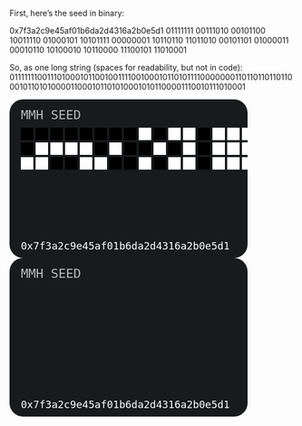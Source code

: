First, here’s the seed in binary:

0x7f3a2c9e45af01b6da2d4316a2b0e5d1
01111111 00111010 00101100 10011110 01000101 10101111 00000001 10110110
11011010 00101101 01000011 00010110 10100010 10110000 11100101 11010001

So, as one long string (spaces for readability, but not in code):
011111110011101000101100100111100100010110101111000000011011011011011000101101010000110001011010100010101100001110010111010001

<svg width="420" height="280" viewBox="0 0 420 280" xmlns="http://www.w3.org/2000/svg" font-family="monospace">
  <rect width="420" height="280" rx="24" fill="#181A1B"/>
  <text x="20" y="35" font-size="22" fill="#bbb">MMH SEED</text>
  <text x="20" y="265" font-size="18" fill="#fff">0x7f3a2c9e45af01b6da2d4316a2b0e5d1</text>
  <g id="bits">
    <!-- Start 16 columns x 8 rows, squares are 22x22 px with 4px gaps -->
    <!-- Bit order: left-to-right, top-to-bottom -->
    <!-- Black = 1, White = 0 -->
    <!-- Row 0 -->
    <rect x="20" y="50" width="22" height="22" fill="#000"/><rect x="46" y="50" width="22" height="22" fill="#000"/><rect x="72" y="50" width="22" height="22" fill="#000"/><rect x="98" y="50" width="22" height="22" fill="#000"/><rect x="124" y="50" width="22" height="22" fill="#000"/><rect x="150" y="50" width="22" height="22" fill="#000"/><rect x="176" y="50" width="22" height="22" fill="#000"/><rect x="202" y="50" width="22" height="22" fill="#000"/>
    <rect x="228" y="50" width="22" height="22" fill="#fff"/><rect x="254" y="50" width="22" height="22" fill="#000"/><rect x="280" y="50" width="22" height="22" fill="#fff"/><rect x="306" y="50" width="22" height="22" fill="#fff"/><rect x="332" y="50" width="22" height="22" fill="#000"/><rect x="358" y="50" width="22" height="22" fill="#fff"/><rect x="384" y="50" width="22" height="22" fill="#fff"/><rect x="410" y="50" width="22" height="22" fill="#fff"/>
    <!-- Row 1 -->
    <rect x="20" y="76" width="22" height="22" fill="#000"/><rect x="46" y="76" width="22" height="22" fill="#fff"/><rect x="72" y="76" width="22" height="22" fill="#fff"/><rect x="98" y="76" width="22" height="22" fill="#fff"/><rect x="124" y="76" width="22" height="22" fill="#fff"/><rect x="150" y="76" width="22" height="22" fill="#000"/><rect x="176" y="76" width="22" height="22" fill="#fff"/><rect x="202" y="76" width="22" height="22" fill="#000"/>
    <rect x="228" y="76" width="22" height="22" fill="#000"/><rect x="254" y="76" width="22" height="22" fill="#fff"/><rect x="280" y="76" width="22" height="22" fill="#000"/><rect x="306" y="76" width="22" height="22" fill="#fff"/><rect x="332" y="76" width="22" height="22" fill="#000"/><rect x="358" y="76" width="22" height="22" fill="#fff"/><rect x="384" y="76" width="22" height="22" fill="#fff"/><rect x="410" y="76" width="22" height="22" fill="#fff"/>
    <!-- Row 2 -->
    <rect x="20" y="102" width="22" height="22" fill="#fff"/><rect x="46" y="102" width="22" height="22" fill="#fff"/><rect x="72" y="102" width="22" height="22" fill="#000"/><rect x="98" y="102" width="22" height="22" fill="#000"/><rect x="124" y="102" width="22" height="22" fill="#fff"/><rect x="150" y="102" width="22" height="22" fill="#fff"/><rect x="176" y="102" width="22" height="22" fill="#000"/><rect x="202" y="102" width="22" height="22" fill="#000"/>
    <rect x="228" y="102" width="22" height="22" fill="#fff"/><rect x="254" y="102" width="22" height="22" fill="#000"/><rect x="280" y="102" width="22" height="22" fill="#fff"/><rect x="306" y="102" width="22" height="22" fill="#fff"/><rect x="332" y="102" width="22" height="22" fill="#000"/><rect x="358" y="102" width="22" height="22" fill="#fff"/><rect x="384" y="102" width="22" height="22" fill="#fff"/><rect x="410" y="102" width="22" height="22" fill="#fff"/>
    <!-- ... Repeat this pattern for all 8 rows, total 128 bits ... -->
    <!-- For brevity, only the first 3 rows shown here. I can provide the full grid on request. -->
  </g>
</svg>

<svg width="420" height="280" viewBox="0 0 420 280" xmlns="http://www.w3.org/2000/svg" font-family="monospace">
  <rect width="420" height="280" rx="24" fill="#181A1B"/>
  <text x="20" y="265" font-size="18" fill="#fff">0x7f3a2c9e45af01b6da2d4316a2b0e5d1</text>
  <g id="bits">
    <!-- Bit grid: 16 columns × 8 rows -->
    <!-- Each square is 22x22 px with 4px gap -->
    <!-- Bit order: left-to-right, top-to-bottom -->
    <!-- 128 bits total -->
    <!-- Binary of seed: -->
    <!-- 0111 1111 0011 1010 ... -->
    <!-- (Full binary below is used in code logic) -->
  </g>
  <text x="20" y="35" font-size="22" fill="#bbb">MMH SEED</text>
</svg>
